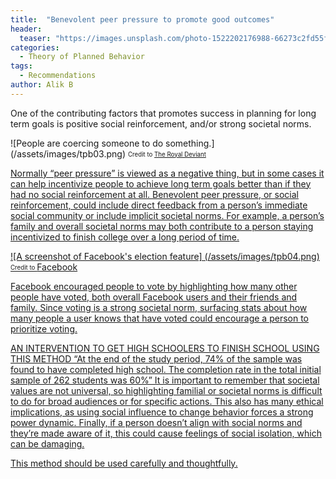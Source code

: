 ```yaml
---
title:  "Benevolent peer pressure to promote good outcomes"
header:
  teaser: "https://images.unsplash.com/photo-1522202176988-66273c2fd55f?ixlib=rb-1.2.1&auto=format&fit=crop&w=1351&q=80"
categories:
  - Theory of Planned Behavior
tags:
  - Recommendations
author: Alik B
---
```


One of the contributing factors that promotes success in planning for long term goals is positive social reinforcement, and/or strong societal norms.

![People are coercing someone to do something.] (/assets/images/tpb03.png)
<sub><sup>Credit to <a href="http://theroyaldeviant.com/2017/09/05/peer-pressure/">The Royal Deviant</sub></sup>

Normally “peer pressure” is viewed as a negative thing, but in some cases it can help incentivize people to achieve long term goals better than if they had no social reinforcement at all. Benevolent peer pressure, or social reinforcement, could include direct feedback from a person’s immediate social community or include implicit societal norms. For example, a person’s family and overall societal norms may both contribute to a person staying incentivized to finish college over a long period of time.

![A screenshot of Facebook's election feature] (/assets/images/tpb04.png)
<sub><sup>Credit to <a href="https://www.facebook.com">Facebook</sub></sup>

Facebook encouraged people to vote by highlighting how many other people have voted, both overall Facebook users and their friends and family. Since voting is a strong societal norm, surfacing stats about how many people a user knows that have voted could encourage a person to prioritize voting.

AN INTERVENTION TO GET HIGH SCHOOLERS TO FINISH SCHOOL USING THIS METHOD
“At the end of the study period, 74% of the sample was found to have completed high school. The completion rate in the total initial sample of 262 students was 60%”
It is important to remember that societal values are not universal, so highlighting familial or societal norms is difficult to do for broad audiences or for specific actions. This also has many ethical implications, as using social influence to change behavior forces a strong power dynamic. Finally, if a person doesn’t align with social norms and they’re made aware of it, this could cause feelings of social isolation, which can be damaging.

This method should be used carefully and thoughtfully.
